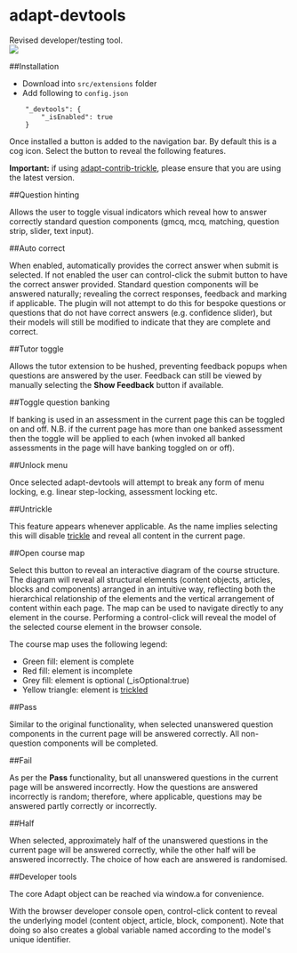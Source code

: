 # adapt-devtools  
Revised developer/testing tool.  
![](https://raw.githubusercontent.com/wiki/cgkineo/adapt-devtools/adapt-cheat-preview.gif)

##Installation

* Download into ``src/extensions`` folder
* Add following to ``config.json``
```
    "_devtools": {
        "_isEnabled": true
    }
```

Once installed a button is added to the navigation bar. By default this is a cog icon. Select the button to reveal the following features.

**Important:** if using [adapt-contrib-trickle](https://github.com/adaptlearning/adapt-contrib-trickle), please ensure that you are using the latest version.

##Question hinting

Allows the user to toggle visual indicators which reveal how to answer correctly standard question components (gmcq, mcq, matching, question strip, slider, text input).

##Auto correct

When enabled, automatically provides the correct answer when submit is selected. If not enabled the user can control-click the submit button to have the correct answer provided. Standard question components will be answered naturally; revealing the correct responses, feedback and marking if applicable. The plugin will not attempt to do this for bespoke questions or questions that do not have correct answers (e.g. confidence slider), but their models will still be modified to indicate that they are complete and correct.

##Tutor toggle

Allows the tutor extension to be hushed, preventing feedback popups when questions are answered by the user. Feedback can still be viewed by manually selecting the **Show Feedback** button if available.

##Toggle question banking

If banking is used in an assessment in the current page this can be toggled on and off. N.B. if the current page has more than one banked assessment then the toggle will be applied to each (when invoked all banked assessments in the page will have banking toggled on or off).

##Unlock menu

Once selected adapt-devtools will attempt to break any form of menu locking, e.g. linear step-locking, assessment locking etc.

##Untrickle

This feature appears whenever applicable. As the name implies selecting this will disable [trickle](https://github.com/adaptlearning/adapt-contrib-trickle) and reveal all content in the current page.

##Open course map

Select this button to reveal an interactive diagram of the course structure. The diagram will reveal all structural elements (content objects, articles, blocks and components) arranged in an intuitive way, reflecting both the hierarchical relationship of the elements and the vertical arrangement of content within each page. The map can be used to navigate directly to any element in the course. Performing a control-click will reveal the model of the selected course element in the browser console.

The course map uses the following legend:
+ Green fill: element is complete
+ Red fill: element is incomplete
+ Grey fill: element is optional (_isOptional:true)
+ Yellow triangle: element is [trickled](https://github.com/adaptlearning/adapt-contrib-trickle)

##Pass

Similar to the original functionality, when selected unanswered question components in the current page will be answered correctly. All non-question components will be completed.

##Fail

As per the **Pass** functionality, but all unanswered questions in the current page will be answered incorrectly. How the questions are answered incorrectly is random; therefore, where applicable, questions may be answered partly correctly or incorrectly.

##Half

When selected, approximately half of the unanswered questions in the current page will be answered correctly, while the other half will be answered incorrectly. The choice of how each are answered is randomised.

##Developer tools

The core Adapt object can be reached via window.a for convenience.

With the browser developer console open, control-click content to reveal the underlying model (content object, article, block, component). Note that doing so also creates a global variable named according to the model's unique identifier.
